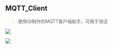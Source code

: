 ## MQTT_Client

> 使用Qt制作的MQTT客户端助手，可用于测试


![](https://raw.githubusercontent.com/rocflyer/MQTT-Client/tree/master/screenshot/send.png/send.png)



![](https://github.com/rocflyer/MQTT-Client/tree/master/screenshot/send.png/receive.png)
